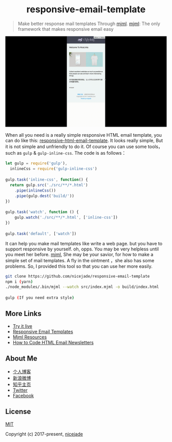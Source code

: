 <h1 align="center">responsive-email-template</h1>

>Make better response mail templates Through [mjml](https://github.com/mjmlio/mjml).
[mjml](https://mjml.io/): The only framework that makes responsive email easy

![responsive-email-template](https://raw.githubusercontent.com/nicejade/responsive-email-template/master/src/assets/awesomeScreenshot.gif)

When all you need is a really simple responsive HTML email template, you can do like this: [responsive-html-email-template](https://github.com/leemunroe/responsive-html-email-template). It looks really simple, But it is not simple and unfriendly to do it. Of course you can use some tools，such as `gulp` & `gulp-inline-css`. The code is as follows：

```js
let gulp = require('gulp'),
  inlineCss = require('gulp-inline-css')

gulp.task('inline-css', function() {
  return gulp.src('./src/**/*.html')
    .pipe(inlineCss())
    .pipe(gulp.dest('build/'))
})

gulp.task('watch', function () {
    gulp.watch('./src/**/*.html', ['inline-css'])
})

gulp.task('default', ['watch'])
```

It can help you make mail templates like write a web page. but you have to support responsive by yourself. oh, opps. You may be very helpless until you meet her before. [mjml](https://mjml.io/), She may be your savior, for how to make a simple set of mail templates. A fly in the ointment ，she also has some problems. So, I provided this tool so that you can use her more easily.

```bash
git clone https://github.com/nicejade/responsive-email-template
npm i (yarn)
./node_modules/.bin/mjml --watch src/index.mjml -o build/index.html

gulp (If you need extra style)
```

## More Links
- [Try it live](https://mjml.io/try-it-live)
- [Responsive Email Templates](https://mjml.io/templates)
- [Mjml Resources](https://mjml.io/resources)
- [How to Code HTML Email Newsletters](https://www.sitepoint.com/how-to-code-html-email-newsletters/)

## About Me
- [个人博客](https://jeffjade.com/Links)
- [新浪微博](http://weibo.com/jeffjade)
- [知乎主页](https://www.zhihu.com/people/yang-qiong-pu/)
- [Twitter](https://twitter.com/jeffjade2)
- [Facebook](https://www.facebook.com/yang.gang.jade)

## License

[MIT](http://opensource.org/licenses/MIT)

Copyright (c) 2017-present, [nicejade](https://github.com/nicejade)

